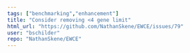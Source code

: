 ```yaml
---
tags: ["benchmarking","enhancement"]
title: "Consider removing <4 gene limit"
html_url: "https://github.com/NathanSkene/EWCE/issues/79"
user: "bschilder"
repo: "NathanSkene/EWCE"
---
```


